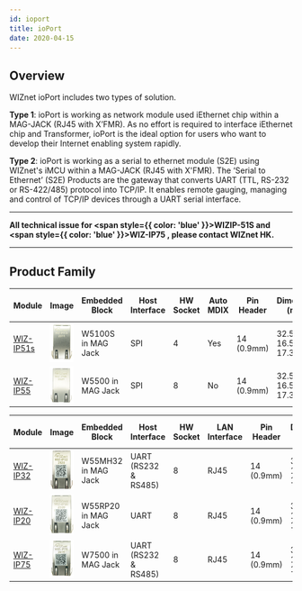 ```yaml
---
id: ioport
title: ioPort
date: 2020-04-15
---
```


## Overview

WIZnet ioPort includes two types of solution. 

**Type 1**: ioPort is working as network module used iEthernet chip within a MAG-JACK (RJ45 with X’FMR). As no effort is required to interface iEthernet chip and Transformer, ioPort is the ideal option for users who want to develop their Internet enabling system rapidly.

**Type 2**: ioPort is working as a serial to ethernet module (S2E) using WIZnet's iMCU within a MAG-JACK (RJ45 with X'FMR). The ‘Serial to Ethernet’ (S2E) Products are the gateway that converts UART (TTL, RS-232 or RS-422/485) protocol into TCP/IP. It enables remote gauging, managing and control of TCP/IP devices through a UART serial interface.

-----

**All technical issue for <span style={{ color: 'blue' }}>WIZIP-51S</span> and <span style={{ color: 'blue' }}>WIZ-IP75</span>   , please contact WIZnet HK.**

---

## Product Family

| Module | Image | Embedded Block | Host Interface | HW Socket | Auto MDIX | Pin Header | Dimension (mm) | Operation Temp (℃) | MAC Address |
| --- | --- | --- | --- | --- | --- | --- | --- | --- | --- |
| [WIZ-IP51s](./ioPort/wizip51s) | ![](/img/products/wiz-ip51s/resized_ip51s.png) | W5100S in MAG Jack | SPI | 4 | Yes | 14 (0.9mm) | 32.5 x 16.5 x 17.3 | -40..85 | No |
| [WIZ-IP55](./ioPort/wizip55) | ![](/img/products/wiz-ip51s/resized_ip55.png) | W5500 in MAG Jack | SPI | 8 | No | 14 (0.9mm) | 32.5 x 16.5 x 17.3 | -40..85 | No |

| Module | Image | Embedded Block | Host Interface | HW Socket | LAN Interface | Pin Header | Dimension (mm) | Operation Temp (℃) | MAC Address |
| --- | --- | --- | --- | --- | --- | --- | --- | --- | --- |
| [WIZ-IP32](./ioPort/wizip32) | ![](/img/products/wiz-ip51s/resized_ip32.png) | W55MH32 in MAG Jack | UART (RS232 & RS485) | 8 | RJ45          | 14 (0.9mm) | 32.5 x 16.5 x 17.3 | -40..85 | Yes |
| [WIZ-IP20](./ioPort/wizip20) | ![](/img/products/wiz-ip51s/resized_ip20.png) | W55RP20 in MAG Jack | UART | 8 | RJ45 | 14 (0.9mm) | 32.5 x 16.5 x 17.3 | -40..85 | Yes |
| [WIZ-IP75](./ioPort/wizip75) | ![](/img/products/wiz-ip51s/resized_ip75.png) | W7500 in MAG Jack | UART (RS232 & RS485) | 8 | RJ45 | 14 (0.9mm) | 32.5 x 16.5 x 17.3 | -40..85 | Yes |
